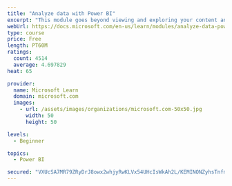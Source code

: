 ```yaml
---
title: "Analyze data with Power BI"
excerpt: "This module goes beyond viewing and exploring your content and explains how to interact with it by working with reports and dashboards to uncover and share new business insights."
webUrl: https://docs.microsoft.com/en-us/learn/modules/analyze-data-power-bi/
type: course
price: Free
length: PT60M
ratings:
  count: 4514
  average: 4.697829
heat: 65

provider:
  name: Microsoft Learn
  domain: microsoft.com
  images:
    - url: /assets/images/organizations/microsoft.com-50x50.jpg
      width: 50
      height: 50

levels:
  - Beginner

topics:
  - Power BI

secured: "VXUcSA7MR79ZRyDrJ8owx2whjyRwKLVx54UHcIsWkAh2L/KEMINONZyhsTnfmv+Iuq3L+issLf5cO5ynqp1BVS8B1QDZN1Dw2T0DQ2X7hH3bGIfGdd2jwKC4gD9wICUpmhGvd5NeGRHWiB2dUKpEtxGn5D1f7LbnGzjT2THEcGvQnUP+DMLr3p9jVG7isyjlvi6P0YKBGqAUZCa6A3oqckfX/BPgQDRZQLDmNqNkjx+jA0XKTPziixGJEMMuUALPOCttmphm7V8lICWhOUYQGgGADS2lkSje9vQuUFuUt+J73ObAkF0sYqo2xs/3sIPesBxbIpmJ6+AK3fzJKZepgWFe/w2BOMkUotPlodU4a4plCnJup/TYKKVLf31mLep+8p6fLuxZWREnRf0YquAYsA==;77WM5n52d8YnVfr7lr2BCQ=="
---
```


